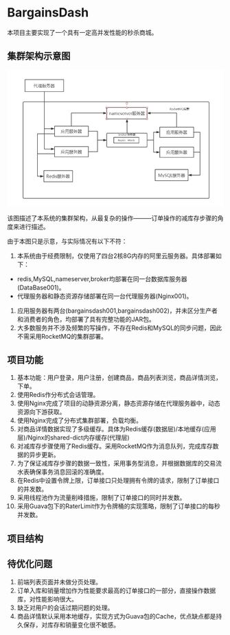 # BargainsDash
本项目主要实现了一个具有一定高并发性能的秒杀商城。
## 集群架构示意图
![stock.png](https://github.com/ACEis/BargainsDash/blob/master/static/picture/stock.png)

该图描述了本系统的集群架构，从最复杂的操作———订单操作的减库存步骤的角度来进行描述。

由于本图只是示意，与实际情况有以下不符：
1. 本系统由于经费限制，仅使用了四台2核8G内存的阿里云服务器。具体部署如下：
  * redis,MySQL,nameserver,broker均部署在同一台数据库服务器(DataBase001)。
  * 代理服务器和静态资源存储部署在同一台代理服务器(Nginx001)。
1. 应用服务器有两台(bargainsdash001,bargainsdash002)，并未区分生产者和消费者的角色，均部署了具有完整功能的JAR包。
1. 大多数服务并不涉及频繁的写操作，不存在Redis和MySQL的同步问题，因此不需采用RocketMQ的集群部署。

## 项目功能
1. 基本功能：用户登录，用户注册，创建商品，商品列表浏览，商品详情浏览，下单。
1. 使用Redis作分布式会话管理。
1. 使用Nginx完成了项目的动静资源分离，静态资源存储在代理服务器中，动态资源向下游获取。
1. 使用Nginx完成了分布式集群部署，负载均衡。
1. 对商品详情数据实现了多级缓存。具体为Redis缓存(数据层)/本地缓存(应用层)/Nginx的shared-dict内存缓存(代理层)
1. 对减库存步骤使用了Redis缓存。采用RocketMQ作为消息队列，完成库存数据的异步更新。
1. 为了保证减库存步骤的数据一致性，采用事务型消息，并根据数据库的交易流水表确保事务消息回滚的准确度。
1. 在Redis中设置令牌上限，订单接口只处理拥有令牌的请求，限制了订单接口的并发数。
1. 采用线程池作为流量削峰措施，限制了订单接口的同时并发数。
1. 采用Guava包下的RaterLimit作为令牌桶的实现策略，限制了订单接口的每秒并发数。

## 项目结构

## 待优化问题
1. 前端列表页面并未做分页处理。
1. 订单入库和销量增加作为性能要求最高的订单接口的一部分，直接操作数据库，对性能影响很大。
1. 缺乏对用户的会话过期问题的处理。
1. 商品详情默认采用本地缓存，实现方式为Guava包的Cache，优点缺点都是持久保存，对库存和销量变化很不敏感。
